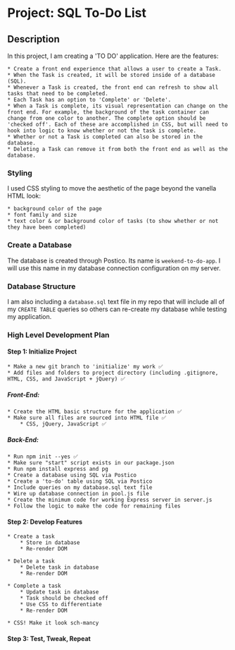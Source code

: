 # Project: SQL To-Do List

## Description
In this project, I am creating a 'TO DO' application. Here are the features:

    * Create a front end experience that allows a user to create a Task.
    * When the Task is created, it will be stored inside of a database (SQL).
    * Whenever a Task is created, the front end can refresh to show all tasks that need to be completed.
    * Each Task has an option to 'Complete' or 'Delete'.
    * When a Task is complete, its visual representation can change on the front end. For example, the background of the task container can change from one color to another. The complete option should be 'checked off'. Each of these are accomplished in CSS, but will need to hook into logic to know whether or not the task is complete.
    * Whether or not a Task is completed can also be stored in the database.
    * Deleting a Task can remove it from both the front end as well as the database.

### Styling
I used CSS styling to move the aesthetic of the page beyond the vanella HTML look:

    * background color of the page
    * font family and size
    * text color & or background color of tasks (to show whether or not they have been completed)

### Create a Database
The database is created through Postico. Its name is `weekend-to-do-app`.
I will use this name in my database connection configuration on my server.

### Database Structure
I am also including a `database.sql` text file in my repo that will include all of my
`CREATE TABLE` queries so others can re-create my database while testing my application.

### High Level Development Plan
#### Step 1: Initialize Project
    * Make a new git branch to 'initialize' my work ✅
    * Add files and folders to project directory (including .gitignore, HTML, CSS, and JavaScript + jQuery) ✅

##### Front-End:
    * Create the HTML basic structure for the application ✅
    * Make sure all files are sourced into HTML file ✅
        * CSS, jQuery, JavaScript ✅

##### Back-End:
    * Run npm init --yes ✅
    * Make sure "start" script exists in our package.json
    * Run npm install express and pg
    * Create a database using SQL via Postico
    * Create a 'to-do' table using SQL via Postico
    * Include queries on my database.sql text file
    * Wire up database connection in pool.js file
    * Create the minimum code for working Express server in server.js
    * Follow the logic to make the code for remaining files

#### Step 2: Develop Features
    * Create a task
        * Store in database
        * Re-render DOM

    * Delete a task
        * Delete task in database
        * Re-render DOM

    * Complete a task
        * Update task in database
        * Task should be checked off
        * Use CSS to differentiate
        * Re-render DOM

    * CSS! Make it look sch-mancy

#### Step 3: Test, Tweak, Repeat
